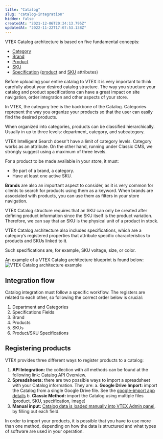 ```yaml
---
title: "Catalog"
slug: "catalog-integration"
hidden: false
createdAt: "2021-12-06T20:34:13.795Z"
updatedAt: "2022-11-22T17:07:53.138Z"
---
```


VTEX Catalog architecture is based on five fundamental concepts:

- [Category](https://developers.vtex.com/vtex-rest-api/docs/categories)
- [Brand](https://developers.vtex.com/vtex-rest-api/docs/brands)
- [Product](https://developers.vtex.com/vtex-rest-api/docs/products)
- [SKU](https://developers.vtex.com/vtex-rest-api/docs/skus)
- [Specification](https://developers.vtex.com/vtex-rest-api/docs/specifications) ([product](https://developers.vtex.com/vtex-rest-api/docs/product-specifications) and [SKU](https://developers.vtex.com/vtex-rest-api/docs/sku-specifications) attributes)

Before uploading your entire catalog to VTEX it is very important to think carefully about your desired catalog structure. The way you structure your catalog and product specifications can have a great impact on site navigation, order integration and other aspects of your store.

In VTEX, the category tree is the backbone of the Catalog. Categories represent the way you organize your products so that the user can easily find the desired products.

When organized into categories, products can be classified hierarchically. Usually in up to three levels: department, category, and subcategory.

VTEX Intelligent Search doesn't have a limit of category levels. Category works as an attribute. On the other hand, running under Classic CMS, we strongly suggest using a maximum of three levels.

For a product to be made available in your store, it must:

- Be part of a brand, a category.
- Have at least one active SKU.

**Brands** are also an important aspect to consider, as it is very common for clients to search for products using them as a keyword. When brands are associated with products, you can use them as filters in your store navigation.

VTEX Catalog structure requires that an SKU can only be created after defining product information since the SKU itself is the product variation. Therefore, we can say that an SKU is the physical unit of a product in stock.

VTEX Catalog architecture also includes specifications, which are a category’s registered properties that attribute specific characteristics to products and SKUs linked to it.

Such specifications are, for example, SKU voltage, size, or color.

An example of a VTEX Catalog architecture blueprint is found below:
![VTEX Catalog architecture example](https://cdn.jsdelivr.net/gh/vtexdocs/dev-portal-content@readme-docs/docs/guides/Integration%20Guides/2f24d86-EN_1_36.png)

## Integration flow

Catalog integration must follow a specific workflow. The registers are related to each other, so following the correct order below is crucial:

1. Department and Categories
2. Specifications Fields
3. Brand
4. Products
5. SKUs
6. Product/SKU Specifications

## Registering products

VTEX provides three different ways to register products to a catalog:

1. **API Integration:** the collection with all methods can be found at the following link: [Catalog API Overview](https://developers.vtex.com/vtex-rest-api/reference/catalog-api-overview).
2. **Spreadsheets:** there are two possible ways to import a spreadsheet with your  Catalog information.  They are:
   a. **Google Drive Import:** import the Catalog from a single Google Drive file. See the [google-import app details](https://github.com/vtex-apps/google-import)
   b. **Classic Method:** import the Catalog using multiple files (product, SKU, specification, image)
3. **Manual input:** [Catalog data is loaded manually into VTEX Admin panel](https://help.vtex.com/en/tracks/catalog-101--5AF0XfnjfWeopIFBgs3LIQ/1ROhz3Y7mfSMmCO1I1GxEL), by filling out each field.

In order to import your products, it is possible that you have to use more than one method, depending on how the data is structured and what types of software are used in your operation.
